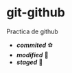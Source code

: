 # git-github
Practica de github
* ***commited*** :soccer:
* ***modified*** :goal_net:
* ***staged***	:art: